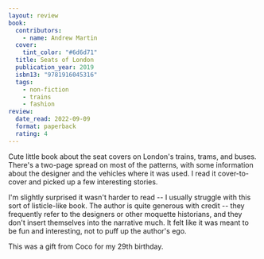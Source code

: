 ```yaml
---
layout: review
book:
  contributors:
    - name: Andrew Martin
  cover:
    tint_color: "#6d6d71"
  title: Seats of London
  publication_year: 2019
  isbn13: "9781916045316"
  tags:
    - non-fiction
    - trains
    - fashion
review:
  date_read: 2022-09-09
  format: paperback
  rating: 4
---
```


Cute little book about the seat covers on London's trains, trams, and buses.
There's a two-page spread on most of the patterns, with some information about the designer and the vehicles where it was used.
I read it cover-to-cover and picked up a few interesting stories.

I'm slightly surprised it wasn't harder to read -- I usually struggle with this sort of listicle-like book.
The author is quite generous with credit -- they frequently refer to the designers or other moquette historians, and they don't insert themselves into the narrative much.
It felt like it was meant to be fun and interesting, not to puff up the author's ego.

This was a gift from Coco for my 29th birthday.

